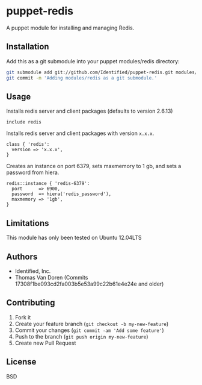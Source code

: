 # puppet-redis

A puppet module for installing and managing Redis.

## Installation

Add this as a git submodule into your puppet modules/redis directory:
```bash
git submodule add git://github.com/Identified/puppet-redis.git modules/redis
git commit -m 'Adding modules/redis as a git submodule.'
```

Usage
-----
Installs redis server and client packages (defaults to version 2.6.13)

```puppet
include redis
```

Installs redis server and client packages with version `x.x.x`.

```puppet
class { 'redis':
  version => 'x.x.x',
}
```

Creates an instance on port 6379, sets maxmemory to 1 gb, and sets a password from hiera.

```puppet
redis::instance { 'redis-6379':
  port      => 6900,
  password  => hiera('redis_password'),
  maxmemory => '1gb',
}
```

## Limitations

This module has only been tested on Ubuntu 12.04LTS

## Authors
- Identified, Inc.
- Thomas Van Doren (Commits 17308f1be093cd2fa003b5e53a99c22b61e4e24e and older)

## Contributing

1. Fork it
2. Create your feature branch (`git checkout -b my-new-feature`)
3. Commit your changes (`git commit -am 'Add some feature'`)
4. Push to the branch (`git push origin my-new-feature`)
5. Create new Pull Request

## License
BSD
